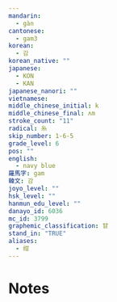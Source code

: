 ```yaml
---
mandarin:
  - gàn
cantonese:
  - gam3
korean:
  - 감
korean_native: ""
japanese:
  - KON
  - KAN
japanese_nanori: ""
vietnamese:
middle_chinese_initial: k
middle_chinese_final: ʌm
stroke_count: "11"
radical: 糸
skip_number: 1-6-5
grade_level: 6
pos: ""
english:
  - navy blue
羅馬字: gam
韓文: 감
joyo_level: ""
hsk_level: ""
hanmun_edu_level: ""
danayo_id: 6036
mc_id: 3799
graphemic_classification: 甘
stand_in: "TRUE"
aliases:
  - 绀
---
```


# Notes
